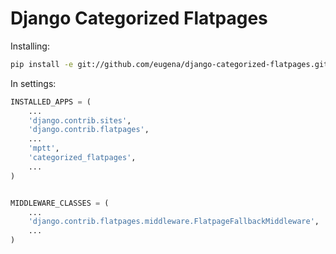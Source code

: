 Django Categorized Flatpages
============================

Installing:

```bash
pip install -e git://github.com/eugena/django-categorized-flatpages.git#egg=django_categorized_flatpages
```

In settings:

```python
INSTALLED_APPS = (
	...
	'django.contrib.sites',
    'django.contrib.flatpages',
	...
    'mptt',
    'categorized_flatpages',
    ...
)


MIDDLEWARE_CLASSES = (
	...
    'django.contrib.flatpages.middleware.FlatpageFallbackMiddleware',
	...
)
```